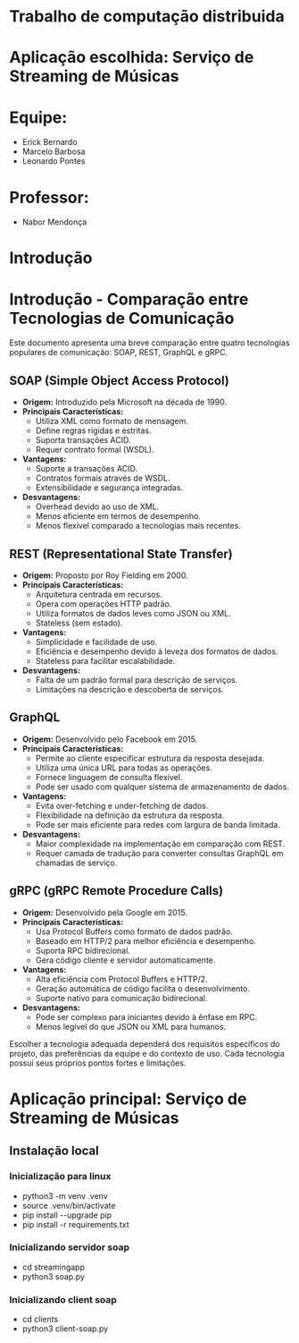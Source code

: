 # Trabalho de computação distribuida

# Aplicação escolhida: Serviço de Streaming de Músicas

# Equipe:
- Erick Bernardo
- Marcelo Barbosa
- Leonardo Pontes

# Professor:
- Nabor Mendonça

# Introdução

# Introdução - Comparação entre Tecnologias de Comunicação

Este documento apresenta uma breve comparação entre quatro tecnologias populares de comunicação: SOAP, REST, GraphQL e gRPC.

## SOAP (Simple Object Access Protocol)

- **Origem:** Introduzido pela Microsoft na década de 1990.
- **Principais Características:**
  - Utiliza XML como formato de mensagem.
  - Define regras rígidas e estritas.
  - Suporta transações ACID.
  - Requer contrato formal (WSDL).
- **Vantagens:**
  - Suporte a transações ACID.
  - Contratos formais através de WSDL.
  - Extensibilidade e segurança integradas.
- **Desvantagens:**
  - Overhead devido ao uso de XML.
  - Menos eficiente em termos de desempenho.
  - Menos flexível comparado a tecnologias mais recentes.

## REST (Representational State Transfer)

- **Origem:** Proposto por Roy Fielding em 2000.
- **Principais Características:**
  - Arquitetura centrada em recursos.
  - Opera com operações HTTP padrão.
  - Utiliza formatos de dados leves como JSON ou XML.
  - Stateless (sem estado).
- **Vantagens:**
  - Simplicidade e facilidade de uso.
  - Eficiência e desempenho devido à leveza dos formatos de dados.
  - Stateless para facilitar escalabilidade.
- **Desvantagens:**
  - Falta de um padrão formal para descrição de serviços.
  - Limitações na descrição e descoberta de serviços.

## GraphQL

- **Origem:** Desenvolvido pelo Facebook em 2015.
- **Principais Características:**
  - Permite ao cliente especificar estrutura da resposta desejada.
  - Utiliza uma única URL para todas as operações.
  - Fornece linguagem de consulta flexível.
  - Pode ser usado com qualquer sistema de armazenamento de dados.
- **Vantagens:**
  - Evita over-fetching e under-fetching de dados.
  - Flexibilidade na definição da estrutura da resposta.
  - Pode ser mais eficiente para redes com largura de banda limitada.
- **Desvantagens:**
  - Maior complexidade na implementação em comparação com REST.
  - Requer camada de tradução para converter consultas GraphQL em chamadas de serviço.

## gRPC (gRPC Remote Procedure Calls)

- **Origem:** Desenvolvido pela Google em 2015.
- **Principais Características:**
  - Usa Protocol Buffers como formato de dados padrão.
  - Baseado em HTTP/2 para melhor eficiência e desempenho.
  - Suporta RPC bidirecional.
  - Gera código cliente e servidor automaticamente.
- **Vantagens:**
  - Alta eficiência com Protocol Buffers e HTTP/2.
  - Geração automática de código facilita o desenvolvimento.
  - Suporte nativo para comunicação bidirecional.
- **Desvantagens:**
  - Pode ser complexo para iniciantes devido à ênfase em RPC.
  - Menos legível do que JSON ou XML para humanos.

Escolher a tecnologia adequada dependerá dos requisitos específicos do projeto, das preferências da equipe e do contexto de uso. Cada tecnologia possui seus próprios pontos fortes e limitações.

# Aplicação principal: Serviço de Streaming de Músicas

## Instalação local

### Inicialização para linux
- python3 -m venv .venv
- source .venv/bin/activate
- pip install --upgrade pip
- pip install -r requirements.txt

### Inicializando servidor soap
- cd streamingapp
- python3 soap.py

### Inicializando client soap
- cd clients
- python3 client-soap.py